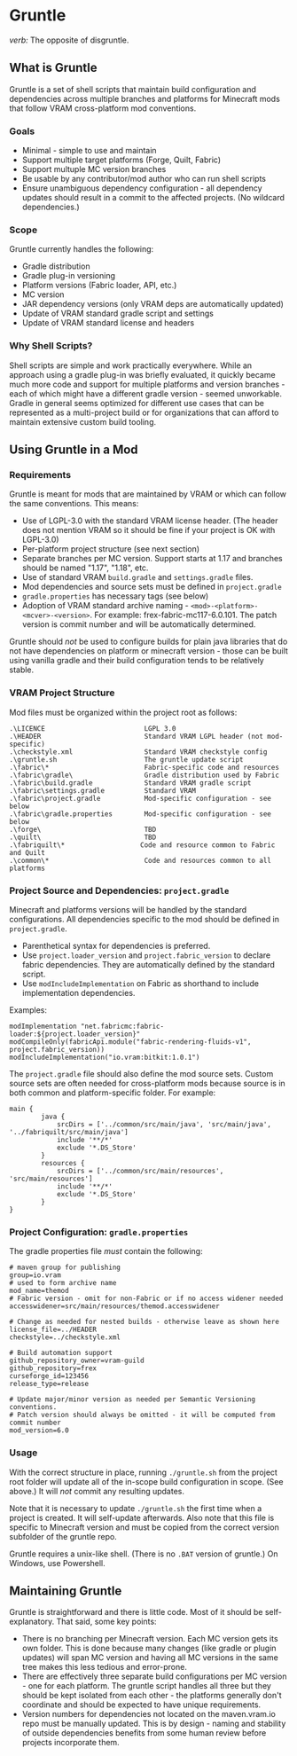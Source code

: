# Gruntle
_verb:_ The opposite of disgruntle.

## What is Gruntle
Gruntle is a set of shell scripts that maintain build configuration and dependencies across multiple branches and platforms for Minecraft mods that follow VRAM cross-platform mod conventions.

### Goals
* Minimal - simple to use and maintain
* Support multiple target platforms (Forge, Quilt, Fabric)
* Support multuple MC version branches
* Be usable by any contributor/mod author who can run shell scripts
* Ensure unambiguous dependency configuration - all dependency updates should result in a commit to the affected projects. (No wildcard dependencies.)

### Scope
Gruntle currently handles the following:
* Gradle distribution
* Gradle plug-in versioning
* Platform versions (Fabric loader, API, etc.)
* MC version
* JAR dependency versions (only VRAM deps are automatically updated)
* Update of VRAM standard gradle script and settings
* Update of VRAM standard license and headers

### Why Shell Scripts?
Shell scripts are simple and work practically everywhere.  While an approach using a gradle plug-in was briefly evaluated, it quickly became much more code and support for multiple platforms and version branches - each of which might have a different gradle version - seemed unworkable.  Gradle in general seems optimized for different use cases that can be represented as a multi-project build or for organizations that can afford to maintain extensive custom build tooling.

## Using Gruntle in a Mod

### Requirements
Gruntle is meant for mods that are maintained by VRAM or which can follow the same conventions. This means:
* Use of LGPL-3.0 with the standard VRAM license header. (The header does not mention VRAM so it should be fine if your project is OK with LGPL-3.0)
* Per-platform project structure (see next section)
* Separate branches per MC version. Support starts at 1.17 and branches should be named "1.17", "1.18", etc.
* Use of standard VRAM `build.gradle` and `settings.gradle` files.
* Mod dependencies and source sets must be defined in `project.gradle`
* `gradle.properties` has necessary tags (see below)
* Adoption of VRAM standard archive naming - `<mod>-<platform>-<mcver>-<version>`. For example: frex-fabric-mc117-6.0.101. The patch version is commit number and will be automatically determined.

Gruntle should _not_ be used to configure builds for plain java libraries that do not have dependencies on platform or minecraft version - those can be built using vanilla gradle and their build configuration tends to be relatively stable.

### VRAM Project Structure
Mod files must be organized within the project root as follows:

```
.\LICENCE                         LGPL 3.0
.\HEADER                          Standard VRAM LGPL header (not mod-specific)
.\checkstyle.xml                  Standard VRAM checkstyle config
.\gruntle.sh                      The gruntle update script
.\fabric\*                        Fabric-specific code and resources
.\fabric\gradle\                  Gradle distribution used by Fabric
.\fabric\build.gradle             Standard VRAM gradle script
.\fabric\settings.gradle          Standard VRAM
.\fabric\project.gradle           Mod-specific configuration - see below
.\fabric\gradle.properties        Mod-specific configuration - see below
.\forge\                          TBD
.\quilt\                          TBD
.\fabriquilt\*                   Code and resource common to Fabric and Quilt
.\common\*                        Code and resources common to all platforms
```

### Project Source and Dependencies: `project.gradle`
Minecraft and platforms versions will be handled by the standard configurations. All dependencies specific to the mod should be defined in `project.gradle`.

* Parenthetical syntax for dependencies is preferred.
* Use `project.loader_version` and `project.fabric_version` to declare fabric dependencies. They are automatically defined by the standard script.
* Use `modIncludeImplementation` on Fabric as shorthand to include implementation dependencies.

Examples:
```
modImplementation "net.fabricmc:fabric-loader:${project.loader_version}"
modCompileOnly(fabricApi.module("fabric-rendering-fluids-v1", project.fabric_version))
modIncludeImplementation("io.vram:bitkit:1.0.1")
```

The `project.gradle` file should also define the mod source sets. Custom source sets are often needed for cross-platform mods because source is in both common and platform-specific folder.  For example:

```
main {
		java {
			srcDirs = ['../common/src/main/java', 'src/main/java', '../fabriquilt/src/main/java']
			include '**/*'
			exclude '*.DS_Store'
		}
		resources {
			srcDirs = ['../common/src/main/resources', 'src/main/resources']
			include '**/*'
			exclude '*.DS_Store'
		}
}
```

### Project Configuration: `gradle.properties`
The gradle properties file _must_ contain the following:

```properties
# maven group for publishing
group=io.vram
# used to form archive name
mod_name=themod
# Fabric version - omit for non-Fabric or if no access widener needed
accesswidener=src/main/resources/themod.accesswidener

# Change as needed for nested builds - otherwise leave as shown here
license_file=../HEADER
checkstyle=../checkstyle.xml

# Build automation support
github_repository_owner=vram-guild
github_repository=frex
curseforge_id=123456
release_type=release

# Update major/minor version as needed per Semantic Versioning conventions.
# Patch version should always be omitted - it will be computed from commit number
mod_version=6.0
```

### Usage
With the correct structure in place, running `./gruntle.sh` from the project root folder will update all of the in-scope build configuration in scope. (See above.) It will _not_ commit any resulting updates.

Note that it is necessary to update `./gruntle.sh` the first time when a project is created. It will self-update afterwards.  Also note that this file is specific to Minecraft version and must be copied from the correct version subfolder of the gruntle repo.

Gruntle requires a unix-like shell. (There is no `.BAT` version of gruntle.) On Windows, use Powershell.

## Maintaining Gruntle
Gruntle is straightforward and there is little code. Most of it should be self-explanatory.  That said, some key points:

* There is no branching per Minecraft version. Each MC version gets its own folder.  This is done because many changes (like gradle or plugin updates) will span MC version and having all MC versions in the same tree makes this less tedious and error-prone.
* There are effectively three separate build configurations per MC version - one for each platform.  The gruntle script handles all three but they should be kept isolated from each other - the platforms generally don't coordinate and should be expected to have unique requirements.
* Version numbers for dependencies not located on the maven.vram.io repo must be manually updated.  This is by design - naming and stability of outside dependencies benefits from some human review before projects incorporate them.
